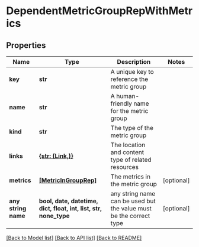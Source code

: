 # DependentMetricGroupRepWithMetrics


## Properties
Name | Type | Description | Notes
------------ | ------------- | ------------- | -------------
**key** | **str** | A unique key to reference the metric group | 
**name** | **str** | A human-friendly name for the metric group | 
**kind** | **str** | The type of the metric group | 
**links** | [**{str: (Link,)}**](Link.md) | The location and content type of related resources | 
**metrics** | [**[MetricInGroupRep]**](MetricInGroupRep.md) | The metrics in the metric group | [optional] 
**any string name** | **bool, date, datetime, dict, float, int, list, str, none_type** | any string name can be used but the value must be the correct type | [optional]

[[Back to Model list]](../README.md#documentation-for-models) [[Back to API list]](../README.md#documentation-for-api-endpoints) [[Back to README]](../README.md)



